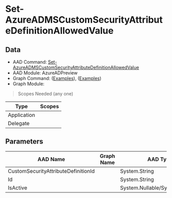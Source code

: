 # Set-AzureADMSCustomSecurityAttributeDefinitionAllowedValue

> 

## Data

+ AAD Command: [Set-AzureADMSCustomSecurityAttributeDefinitionAllowedValue](https://docs.microsoft.com/en-us/powershell/module/AzureADPreview/Set-AzureADMSCustomSecurityAttributeDefinitionAllowedValue)
+ AAD Module: AzureADPreview
+ Graph Command: []() ([Examples](https://github.com/orgs/msgraph/discussions?discussions_q=)), []() ([Examples](https://github.com/orgs/msgraph/discussions?discussions_q=))
+ Graph Module: 

> Scopes Needed (any one)

|Type|Scopes|
|---|---|
|Application||
|Delegate||

## Parameters

|AAD Name|Graph Name|AAD Type|Graph Type|Infos|
|---|---|---|---|---|
|CustomSecurityAttributeDefinitionId||System.String|||
|Id||System.String|||
|IsActive||System.Nullable/System.Boolean|||

